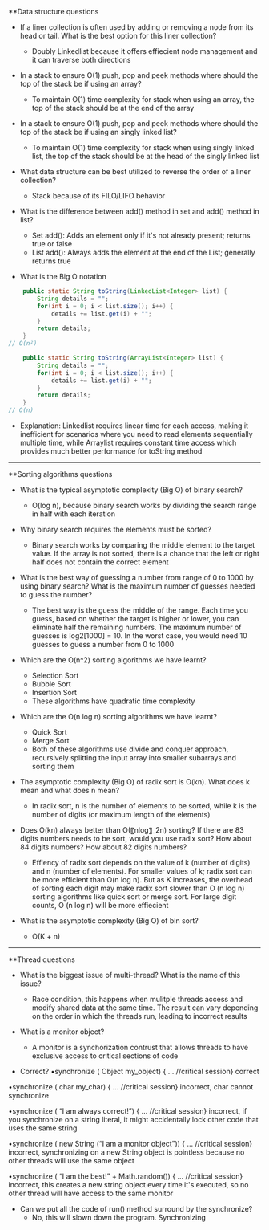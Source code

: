 **Data structure questions
- If a liner collection is often used by adding or removing a node from its head or tail. What is the best option for this liner collection?
	- Doubly Linkedlist because it offers effiecient node management and it can traverse both directions

- In a stack to ensure O(1) push, pop and peek methods where should the top of the stack be if using an array?
	- To maintain O(1) time complexity for stack when using an array, the top of the stack should be at the end of the array

- In a stack to ensure O(1) push, pop and peek methods where should the top of the stack be if using an singly linked list?
	- To maintain O(1) time complexity for stack when using singly linked list, the top of the stack should be at the head of the singly linked list

- What data structure can be best utilized to reverse the order of a liner collection?
	- Stack because of its FILO/LIFO behavior

- What is the difference between add() method in set and add() method in list?
	- Set add(): Adds an element only if it's not already present; returns true or false
	- List add(): Always adds the element at the end of the List; generally returns true

- What is the Big O notation
```Java
    public static String toString(LinkedList<Integer> list) {
        String details = "";
        for(int i = 0; i < list.size(); i++) {
            details += list.get(i) + "";
        }
        return details;
    }
// O(n²)
```

```Java
    public static String toString(ArrayList<Integer> list) {
        String details = "";
        for(int i = 0; i < list.size(); i++) {
            details += list.get(i) + "";
        }
        return details;
    }
// O(n)
```

- Explanation: Linkedlist requires linear time for each access, making it inefficient for scenarios where you need to read elements sequentially multiple time, while Arraylist requires constant time access which provides much better performance for toString method
---
**Sorting algorithms questions
- What is the typical asymptotic complexity (Big O) of binary search?
	- O(log n), because binary search works by dividing the search range in half with each iteration

- Why binary search requires the elements must be sorted?
	- Binary search works by comparing the middle element to the target value. If the array is not sorted, there is a chance that the left or right half does not contain the correct element

- What is the best way of guessing a number from range of 0 to 1000 by using binary search? What is the maximum number of guesses needed to guess the number?
	- The best way is the guess the middle of the range. Each time you guess, based on whether the target is higher or lower, you can eliminate half the remaining numbers. The maximum number of guesses is log2[1000] = 10. In the worst case, you would need 10 guesses to guess a number from 0 to 1000

- Which are the O(n^2) sorting algorithms we have learnt?
	- Selection Sort
	- Bubble Sort
	- Insertion Sort
	- These algorithms have quadratic time complexity 

- Which are the O(n log n) sorting algorithms we have learnt?
	- Quick Sort
	- Merge Sort
	- Both of these algorithms use divide and conquer approach, recursively splitting the input array into smaller subarrays and sorting them

- The asymptotic complexity (Big O) of radix sort is O(kn). What does k mean and what does n mean?
	- In radix sort, n is the number of elements to be sorted, while k is the number of digits (or maximum length of the elements)

- Does O(kn) always better than O(〖nlog〗_2⁡n) sorting? If there are 83 digits numbers needs to be sort, would you use radix sort? How about 84 digits numbers? How about 82 digits numbers?
	- Effiency of radix sort depends on the value of k (number of digits) and n (number of elements). For smaller values of k; radix sort can be more efficient than O(n log n). But as K increases, the overhead of sorting each digit may make radix sort slower than O (n log n) sorting algorithms like quick sort or merge sort. For large digit counts, O (n log n) will be more effiecient

- What is the asymptotic complexity (Big O) of bin sort?
	- O(K + n)

---
**Thread questions
- What is the biggest issue of multi-thread? What is the name of this issue?
	- Race condition, this happens when mulitple threads access and modify shared data at the same time. The result can vary depending on the order in which the threads run, leading to incorrect results

- What is a monitor object?
	- A monitor is a synchorization contrust that allows threads to have exclusive access to critical sections of code

- Correct?
•synchronize ( Object my_object) { … //critical session}
correct

•synchronize ( char my_char) { … //critical session}
incorrect, char cannot synchronize 

•synchronize ( “I am always correct!”) { … //critical session}
incorrect, if you synchronize on a string literal, it might accidentally lock other code that uses the same string

•synchronize ( new String (“I am a monitor object”)) { … //critical session}
incorrect, synchronizing on a new String object is pointless because no other threads will use the same object

•synchronize ( “I am the best!” + Math.random()) { … //critical session}
incorrect, this creates a new string object every time it's executed, so no other thread will have access to the same monitor

- Can we put all the code of run() method surround by the synchronize?
	- No, this will slown down the program. Synchronizing